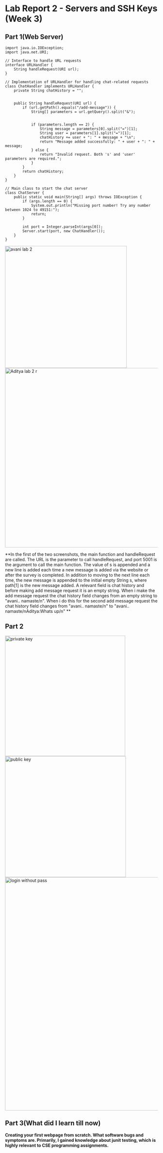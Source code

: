 # Lab Report 2 - Servers and SSH Keys (Week 3)

## Part 1(Web Server)

~~~
import java.io.IOException;
import java.net.URI;

// Interface to handle URL requests
interface URLHandler {
    String handleRequest(URI url);
}

// Implementation of URLHandler for handling chat-related requests
class ChatHandler implements URLHandler {
    private String chatHistory = "";

   
    public String handleRequest(URI url) {
        if (url.getPath().equals("/add-message")) {
            String[] parameters = url.getQuery().split("&");


            if (parameters.length == 2) {
                String message = parameters[0].split("=")[1];
                String user = parameters[1].split("=")[1];
                chatHistory += user + ": " + message + "\n";
                return "Message added successfully: " + user + ": " + message;
            } else {
                return "Invalid request. Both 's' and 'user' parameters are required.";
            }
        }
        return chatHistory;
    }
}

// Main class to start the chat server
class ChatServer {
    public static void main(String[] args) throws IOException {
        if (args.length == 0) {
            System.out.println("Missing port number! Try any number between 1024 to 49151:");
            return;
        }

        int port = Integer.parseInt(args[0]);
        Server.start(port, new ChatHandler());
    }
}
~~~
<img width="401" alt="avani lab 2" src="https://github.com/ads2003/cse15l-lab-reports/assets/156348741/58e421f0-b141-4bfb-a820-e1c86b40a41b">

<img width="590" alt="Aditya lab 2 r" src="https://github.com/ads2003/cse15l-lab-reports/assets/156348741/0090bcc0-0205-4818-8a85-af4a7159d005">

**In the first of the two screenshots, the main function and handleRequest are called. The URL is the parameter to call handleRequest, and port 5001 is the argument to call the main function. The value of s is appended and a new line is added each time a new message is added via the website or after the survey is completed. In addition to moving to the next line each time, the new message is appended to the initial empty String s, where path[1] is the new message added.
A relevant field is chat history and before making add message request it is an empty string. When i make the add message request the chat history field changes from an empty string to "avani.. namaste/n". When i do this for the second add message request the chat history field changes from "avani.. namaste/n" to "avani.. namaste/nAditya:Whats up/n" ** 

## Part 2
<img width="396" alt="private key" src="https://github.com/ads2003/cse15l-lab-reports/assets/156348741/4d4a5949-2467-47da-ba21-c99c950faa00">

<img width="398" alt="public key " src="https://github.com/ads2003/cse15l-lab-reports/assets/156348741/de20642e-4de3-48e9-8ff0-0cc2e9fa79ae">

<img width="767" alt="login without pass" src="https://github.com/ads2003/cse15l-lab-reports/assets/156348741/b8eb6963-91f7-4d51-8d22-f0b5123c286c">





## Part 3(What did I learn till now)

**Creating your first webpage from scratch. What software bugs and symptoms are. Primarily, I gained knowledge about junit testing, which is highly relevant to CSE programming assignments.**


